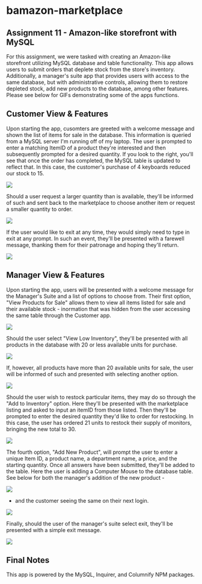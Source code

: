 # bamazon-marketplace

## Assignment 11 - Amazon-like storefront with MySQL 

For this assignment, we were tasked with creating an Amazon-like storefront utilizing MySQL database and table functionality. This app allows users to submit orders that deplete stock from the store's inventory. Additionally, a manager's suite app that provides users with access to the same database, but with administrative controls, allowing them to restore depleted stock, add new products to the database, among other features. Please see below for GIFs demonstrating some of the apps functions.

## Customer View & Features

Upon starting the app, cusomters are greeted with a welcome message and shown the list of items for sale in the database. This information is queried from a MySQL server I'm running off of my laptop. The user is prompted to enter a matching ItemID of a product they're interested and then subsequently prompted for a desired quantity. If you look to the right, you'll see that once the order has completed, the MySQL table is updated to reflect that. In this case, the customer's purchase of 4 keyboards reduced our stock to 15. 

<img src="https://github.com/alexanderpaulino/bamazon-marketplace/blob/master/demogifs/customerpurchase.gif?raw=true">

Should a user request a larger quantity than is available, they'll be informed of such and sent back to the marketplace to choose another item or request a smaller quantity to order.

<img src="https://github.com/alexanderpaulino/bamazon-marketplace/blob/master/demogifs/customerrejection.gif?raw=true">

If the user would like to exit at any time, they would simply need to type in exit at any prompt. In such an event, they'll be presented with a farewell message, thanking them for their patronage and hoping they'll return.

<img src="https://github.com/alexanderpaulino/bamazon-marketplace/blob/master/demogifs/customerexit.gif?raw=true">

## Manager View & Features

Upon starting the app, users will be presented with a welcome message for the Manager's Suite and a list of options to choose from. Their first option, "View Products for Sale" allows them to view all items listed for sale and their available stock - inormation that was hidden from the user accessing the same table through the Customer app.

<img src="https://github.com/alexanderpaulino/bamazon-marketplace/blob/master/demogifs/managerviewall.gif?raw=true">

Should the user select "View Low Inventory", they'll be presented with all products in the database with 20 or less available units for purchase.

<img src="https://github.com/alexanderpaulino/bamazon-marketplace/blob/master/demogifs/managerviewlow.gif?raw=true">

If, however, all products have more than 20 available units for sale, the user will be informed of such and presented with selecting another option.

<img src="https://github.com/alexanderpaulino/bamazon-marketplace/blob/master/demogifs/managerviewlowfail.gif?raw=true">

Should the user wish to restock particular items, they may do so through the "Add to Inventory" option. Here they'll be presented with the marketplace listing and asked to input an itemID from those listed. Then they'll be prompted to enter the desired quantity they'd like to order for restocking. In this case, the user has ordered 21 units to restock their supply of monitors, bringing the new total to 30.

<img src="https://github.com/alexanderpaulino/bamazon-marketplace/blob/master/demogifs/manageraddtoinventory.gif?raw=true">

The fourth option, "Add New Product", will prompt the user to enter a unique Item ID, a product name, a department name, a price, and the starting quantity. Once all answers have been submitted, they'll be added to the table. Here the user is adding a Computer Mouse to the database table. See below for both the manager's addition of the new product - 

<img src="https://github.com/alexanderpaulino/bamazon-marketplace/blob/master/demogifs/manageraddproduct.gif?raw=true">

- and the customer seeing the same on their next login.

<img src="https://github.com/alexanderpaulino/bamazon-marketplace/blob/master/demogifs/customernewproduct.gif?raw=true">

Finally, should the user of the manager's suite select exit, they'll be presented with a simple exit message.

<img src="https://github.com/alexanderpaulino/bamazon-marketplace/blob/master/demogifs/managerexit.gif?raw=true">

## Final Notes

This app is powered by the MySQL, Inquirer, and Columnify NPM packages. 